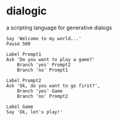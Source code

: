 # dialogic
a scripting language for generative dialogs


````
Say 'Welcome to my world...' 
Pause 500 

Label Prompt1 
Ask 'Do you want to play a game?'
    Branch 'yes' Prompt2 
    Branch 'no' Prompt1  

Label Prompt2 
Ask 'Ok, do you want to go first?',
    Branch 'yes' Game
    Branch 'no' Prompt2  

Label Game 
Say 'Ok, let's play!' 
